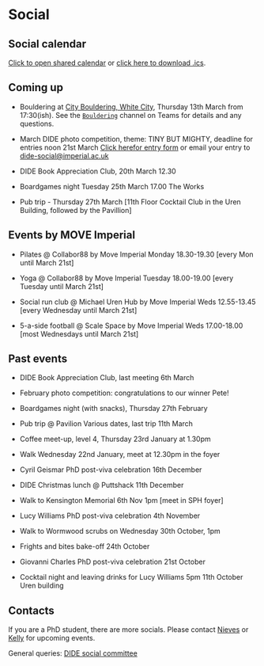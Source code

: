 # Social

## Social calendar

[Click to open shared calendar](https://outlook.office365.com/owa/calendar/d3495141dd604a45b1a70bcec775574c@imperial.ac.uk/96f193142b4a41d9a6e4946634663c5817212224041536648077/calendar.html) or [click here to download .ics](https://outlook.office365.com/owa/calendar/d3495141dd604a45b1a70bcec775574c@imperial.ac.uk/96f193142b4a41d9a6e4946634663c5817212224041536648077/calendar.ics).

## Coming up

* Bouldering at [City Bouldering, White City](https://www.citybouldering.co.uk/locations/white-city), Thursday 13th March from 17:30(ish). See the [`Bouldering`](https://teams.microsoft.com/l/channel/19%3ac670ba9048344213b0736a2348a1e709%40thread.tacv2/Bouldering?groupId=ba231111-1572-42ae-981e-c8bc7aa681ef&tenantId=2b897507-ee8c-4575-830b-4f8267c3d307) channel on Teams for details and any questions.

* March DIDE photo competition, theme: TINY BUT MIGHTY, deadline for entries noon 21st March [Click herefor entry form](https://forms.gle/7vifdj58uDV1J14NA) or email your entry to dide-social@imperial.ac.uk

* DIDE Book Appreciation Club, 20th March 12.30

* Boardgames night Tuesday 25th March 17.00 The Works

* Pub trip - Thursday 27th March [11th Floor Cocktail Club in the Uren Building, followed by the Pavillion]


## Events by MOVE Imperial

* Pilates @ Collabor88 by Move Imperial Monday 18.30-19.30 [every Mon until March 21st]

* Yoga @ Collabor88 by Move Imperial Tuesday 18.00-19.00 [every Tuesday until March 21st]

* Social run club @ Michael Uren Hub by Move Imperial Weds 12.55-13.45 [every Wednesday until March 21st]

* 5-a-side football @ Scale Space by Move Imperial Weds 17.00-18.00 [most Wednesdays until March 21st]


## Past events

* DIDE Book Appreciation Club, last meeting 6th March

* February photo competition: congratulations to our winner Pete!

* Boardgames night (with snacks), Thursday 27th February

* Pub trip @ Pavilion Various dates, last trip 11th March
  
* Coffee meet-up, level 4, Thursday 23rd January at 1.30pm
  
* Walk Wednesday 22nd January, meet at 12.30pm in the foyer

* Cyril Geismar PhD post-viva celebration 16th December

* DIDE Christmas lunch @ Puttshack 11th December

* Walk to Kensington Memorial 6th Nov 1pm [meet in SPH foyer]

* Lucy Williams PhD post-viva celebration 4th November

* Walk to Wormwood scrubs on Wednesday 30th October, 1pm

* Frights and bites bake-off 24th October

* Giovanni Charles PhD post-viva celebration 21st October

* Cocktail night and leaving drinks for Lucy Williams
  5pm 11th October Uren building

## Contacts

If you are a PhD student, there are more socials. Please contact [Nieves](mailto:n.derqui-fernandez@imperial.ac.uk) or [Kelly](mailto:k.mccain22@imperial.ac.uk) for upcoming events.

General queries: [DIDE social committee](mailto:dide-social@imperial.ac.uk)
